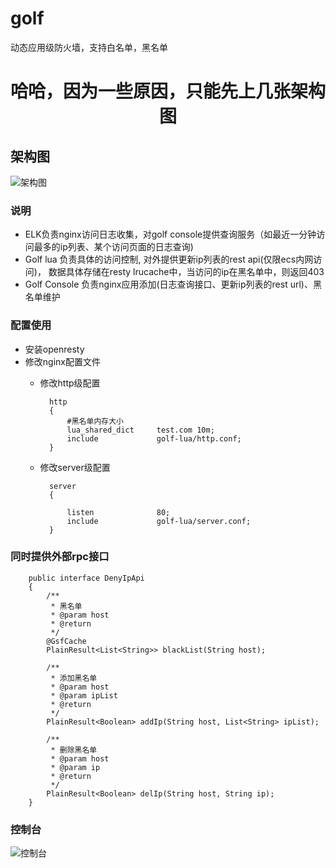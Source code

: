 # golf
动态应用级防火墙，支持白名单，黑名单
# <center>哈哈，因为一些原因，只能先上几张架构图</center>

## 架构图
![架构图](http://chuantu.biz/t6/167/1512461736x-1404764430.png)

### 说明
- ELK负责nginx访问日志收集，对golf console提供查询服务（如最近一分钟访问最多的ip列表、某个访问页面的日志查询)
- Golf lua 负责具体的访问控制, 对外提供更新ip列表的rest api(仅限ecs内网访问)， 数据具体存储在resty lrucache中，当访问的ip在黑名单中，则返回403
- Golf Console 负责nginx应用添加(日志查询接口、更新ip列表的rest url)、黑名单维护

### 配置使用
- 安装openresty
- 修改nginx配置文件
	- 修改http级配置
	
			http
			{
    			#黑名单内存大小
    			lua_shared_dict     test.com 10m;
    			include             golf-lua/http.conf;
			}
			
		
	- 修改server级配置
			
			server
			{
    			
    			listen              80;
    			include             golf-lua/server.conf;
    		}
    	
###  同时提供外部rpc接口
	

		public interface DenyIpApi
		{
		    /**
		     * 黑名单
		     * @param host
		     * @return
		     */
		    @GsfCache
		    PlainResult<List<String>> blackList(String host);

		    /**
		     * 添加黑名单
		     * @param host
		     * @param ipList
		     * @return
		     */
		    PlainResult<Boolean> addIp(String host, List<String> ipList);

		    /**
		     * 删除黑名单
		     * @param host
		     * @param ip
		     * @return
		     */
		    PlainResult<Boolean> delIp(String host, String ip);
		}
	
### 控制台
![控制台](http://chuantu.biz/t6/167/1512462578x-1404764430.png)
